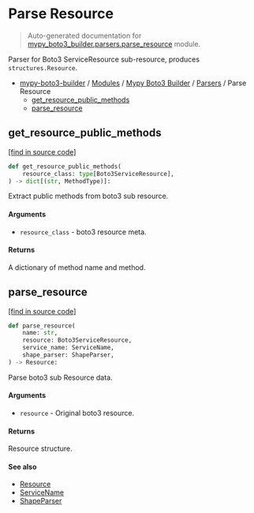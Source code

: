 # Parse Resource

> Auto-generated documentation for [mypy_boto3_builder.parsers.parse_resource](https://github.com/vemel/mypy_boto3_builder/blob/master/mypy_boto3_builder/parsers/parse_resource.py) module.

Parser for Boto3 ServiceResource sub-resource, produces `structures.Resource`.

- [mypy-boto3-builder](../../README.md#mypy_boto3_builder) / [Modules](../../MODULES.md#mypy-boto3-builder-modules) / [Mypy Boto3 Builder](../index.md#mypy-boto3-builder) / [Parsers](index.md#parsers) / Parse Resource
    - [get_resource_public_methods](#get_resource_public_methods)
    - [parse_resource](#parse_resource)

## get_resource_public_methods

[[find in source code]](https://github.com/vemel/mypy_boto3_builder/blob/master/mypy_boto3_builder/parsers/parse_resource.py#L84)

```python
def get_resource_public_methods(
    resource_class: type[Boto3ServiceResource],
) -> dict[(str, MethodType)]:
```

Extract public methods from boto3 sub resource.

#### Arguments

- `resource_class` - boto3 resource meta.

#### Returns

A dictionary of method name and method.

## parse_resource

[[find in source code]](https://github.com/vemel/mypy_boto3_builder/blob/master/mypy_boto3_builder/parsers/parse_resource.py#L23)

```python
def parse_resource(
    name: str,
    resource: Boto3ServiceResource,
    service_name: ServiceName,
    shape_parser: ShapeParser,
) -> Resource:
```

Parse boto3 sub Resource data.

#### Arguments

- `resource` - Original boto3 resource.

#### Returns

Resource structure.

#### See also

- [Resource](../structures/resource.md#resource)
- [ServiceName](../service_name.md#servicename)
- [ShapeParser](shape_parser.md#shapeparser)
